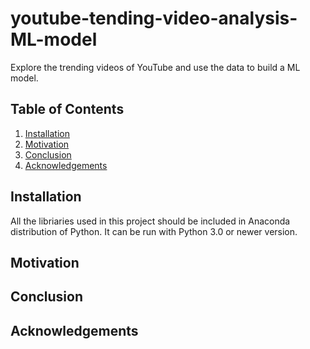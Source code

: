 # youtube-tending-video-analysis-ML-model
Explore the trending videos of YouTube and use the data to build a ML model.

## Table of Contents
1. [Installation](#installation)
2. [Motivation](#motivation)
3. [Conclusion](#conclusion)
4. [Acknowledgements](#acknowledgements)

## Installation <a name="installation"></a>
All the libriaries used in this project should be included in Anaconda distribution of Python. It can be run with Python 3.0 or newer version.

## Motivation <a name="motivation"></a>

## Conclusion <a name="conclusion"></a>

## Acknowledgements <a name="acknowledgements"></a>